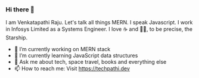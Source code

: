### Hi there 👋

I am Venkatapathi Raju. Let's talk all things MERN. I speak Javascript. I work in Infosys Limited as a Systems Engineer. I love ☕ and 🚀🚀, to be precise, the Starship. 

- 🔭 I’m currently working on MERN stack
- 🌱 I’m currently learning JavaScript data structures
- 💬 Ask me about tech, space travel, books and everything else
- 📫 How to reach me: Visit https://techpathi.dev

